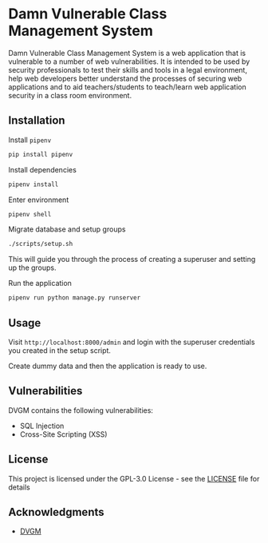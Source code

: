 # Damn Vulnerable Class Management System

Damn Vulnerable Class Management System is a web application that is vulnerable to a number of web vulnerabilities. It is intended to be used by security professionals to test their skills and tools in a legal environment, help web developers better understand the processes of securing web applications and to aid teachers/students to teach/learn web application security in a class room environment.

## Installation

Install `pipenv`

```bash
pip install pipenv
```

Install dependencies

```bash
pipenv install
```

Enter environment

```bash
pipenv shell
```

Migrate database and setup groups

```bash
./scripts/setup.sh
```

This will guide you through the process of creating a superuser and setting up the groups.

Run the application

```bash
pipenv run python manage.py runserver
```

## Usage

Visit `http://localhost:8000/admin` and login with the superuser credentials you created in the setup script.

Create dummy data and then the application is ready to use.

## Vulnerabilities

DVGM contains the following vulnerabilities:
- SQL Injection
- Cross-Site Scripting (XSS)

## License

This project is licensed under the GPL-3.0 License - see the [LICENSE](LICENSE) file for details

## Acknowledgments

* [DVGM](https://github.com/logicalhacking/dvgm)